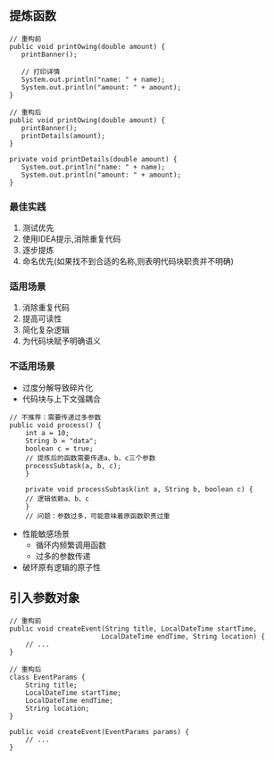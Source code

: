 ## 提炼函数

 ```
 // 重构前
public void printOwing(double amount) {
    printBanner();
    
    // 打印详情
    System.out.println("name: " + name);
    System.out.println("amount: " + amount);
}

// 重构后
public void printOwing(double amount) {
    printBanner();
    printDetails(amount);
}

private void printDetails(double amount) {
    System.out.println("name: " + name);
    System.out.println("amount: " + amount);
}
```

### 最佳实践

1. 测试优先
2. 使用IDEA提示,消除重复代码
3. 逐步提炼
4. 命名优先(如果找不到合适的名称,则表明代码块职责并不明确)

### 适用场景

1. 消除重复代码
2. 提高可读性
3. 简化复杂逻辑
4. 为代码块赋予明确语义

### 不适用场景

- 过度分解导致碎片化
- 代码块与上下文强耦合

```
// 不推荐：需要传递过多参数
public void process() {
    int a = 10;
    String b = "data";
    boolean c = true;
    // 提炼后的函数需要传递a、b、c三个参数
    processSubtask(a, b, c);
    }
    
    private void processSubtask(int a, String b, boolean c) {
    // 逻辑依赖a、b、c
    }
    // 问题：参数过多，可能意味着原函数职责过重
```

- 性能敏感场景
    - 循环内频繁调用函数
    - 过多的参数传递
- 破环原有逻辑的原子性

## 引入参数对象

```
// 重构前
public void createEvent(String title, LocalDateTime startTime, 
                       LocalDateTime endTime, String location) {
    // ...
}

// 重构后
class EventParams {
    String title;
    LocalDateTime startTime;
    LocalDateTime endTime;
    String location;
}

public void createEvent(EventParams params) {
    // ...
}
```